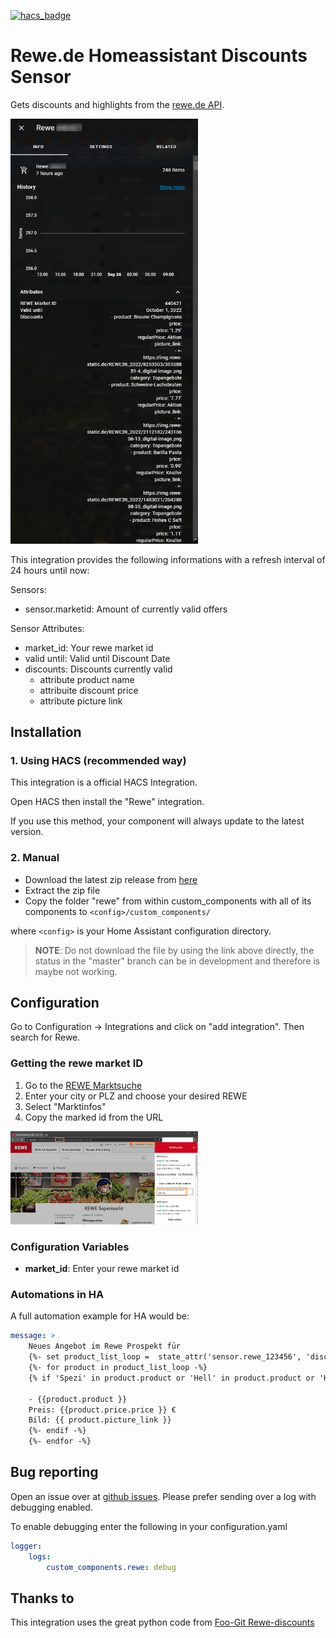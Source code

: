 [![hacs_badge](https://img.shields.io/badge/HACS-Default-41BDF5.svg?style=for-the-badge)](https://github.com/hacs/integration)
# Rewe.de Homeassistant Discounts Sensor
Gets discounts and highlights from the [rewe.de API](https://shop.rewe.de/mc/api/markets-stationary).

<img src="images/sensor.png" alt="Rewe.de Sensor" width="300px">




This integration provides the following informations with a refresh interval of 24 hours until now:


Sensors:

- sensor.marketid: Amount of currently valid offers

Sensor Attributes:

- market_id: Your rewe market id
- valid until: Valid until Discount Date
- discounts: Discounts currently valid
    - attribute product name
    - attribuite discount price
    - attribute picture link

## Installation
### 1. Using HACS (recommended way)

This integration is a official HACS Integration.

Open HACS then install the "Rewe" integration.

If you use this method, your component will always update to the latest version.

### 2. Manual

- Download the latest zip release from [here](https://github.com/FaserF/ha-rewe/releases/latest)
- Extract the zip file
- Copy the folder "rewe" from within custom_components with all of its components to `<config>/custom_components/`

where `<config>` is your Home Assistant configuration directory.

>__NOTE__: Do not download the file by using the link above directly, the status in the "master" branch can be in development and therefore is maybe not working.

## Configuration

Go to Configuration -> Integrations and click on "add integration". Then search for Rewe.

### Getting the rewe market ID
1. Go to the [REWE Marktsuche](https://www.rewe.de/marktsuche)
2. Enter your city or PLZ and choose your desired REWE
3. Select "Marktinfos"
4. Copy the marked id from the URL

<img src="images/market_id.png" alt="Rewe.de Sensor" width="300px">

### Configuration Variables
- **market_id**: Enter your rewe market id

### Automations in HA
A full automation example for HA would be:

```yaml
message: >
    Neues Angebot im Rewe Prospekt für
    {%- set product_list_loop =  state_attr('sensor.rewe_123456', 'discounts') -%}
    {%- for product in product_list_loop -%}
    {% if 'Spezi' in product.product or 'Hell' in product.product or 'Käse' in product.product %}

    - {{product.product }}
    Preis: {{product.price.price }} €
    Bild: {{ product.picture_link }}
    {%- endif -%}
    {%- endfor -%}
```

## Bug reporting
Open an issue over at [github issues](https://github.com/FaserF/ha-rewe/issues). Please prefer sending over a log with debugging enabled.

To enable debugging enter the following in your configuration.yaml

```yaml
logger:
    logs:
        custom_components.rewe: debug
```

## Thanks to
This integration uses the great python code from [Foo-Git Rewe-discounts](https://github.com/foo-git/rewe-discounts)